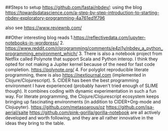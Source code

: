 ##Steps to setup https://github.com/fastai/nbdev/: using the blog 
https://towardsdatascience.com/a-step-by-step-introduction-to-starting-nbdev-exploratory-programming-4a761ed1f796

also see https://www.reviewnb.com/

##Other interesting blog reads
1.https://reflectivedata.com/jupyter-notebooks-in-wordpress/
2. https://www.reddit.com/r/programming/comments/e4zj1y/nbdev_a_python_programming_environment_which/
3. There is also a notebook project from Netflix called Polynote that support Scala and Python interop. 
    I think they opted for not making a Jupiter kernel because of the need for fast code completion. 
    https://polynote.org/
4. For polyglot reproducible literate programming, there is also https://nextjournal.com (implemented in Clojure/Clojurescript).
5. CIDER has been the best programming environment I have experienced (probably haven't tried enough of SLIME though). It combines coding with dynamic experimentation in such a fun way.
    For literate programming, the Clojure/Clojurescript ecosystem keeps bringing up fascinating environments (in addition to CIDER+Org-mode and Clojupyter).
    https://github.com/metasoarous/oz
    https://github.com/jsa-aerial/saite
    https://github.com/pink-gorilla/gorilla-notebook
    are all actively developed and worth following, and they are all rather innovative in the ideas they bring to the table.
